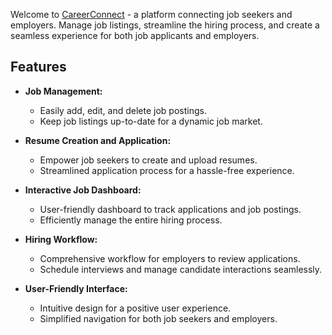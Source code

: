 
Welcome to [CareerConnect](https://1234bloody-cushion.surge.sh) - a platform connecting job seekers and employers. Manage job listings, streamline the hiring process, and create a seamless experience for both job applicants and employers.

## Features

- **Job Management:**
   - Easily add, edit, and delete job postings.
   - Keep job listings up-to-date for a dynamic job market.

- **Resume Creation and Application:**
   - Empower job seekers to create and upload resumes.
   - Streamlined application process for a hassle-free experience.

- **Interactive Job Dashboard:**
   - User-friendly dashboard to track applications and job postings.
   - Efficiently manage the entire hiring process.

- **Hiring Workflow:**
   - Comprehensive workflow for employers to review applications.
   - Schedule interviews and manage candidate interactions seamlessly.

- **User-Friendly Interface:**
   - Intuitive design for a positive user experience.
   - Simplified navigation for both job seekers and employers.